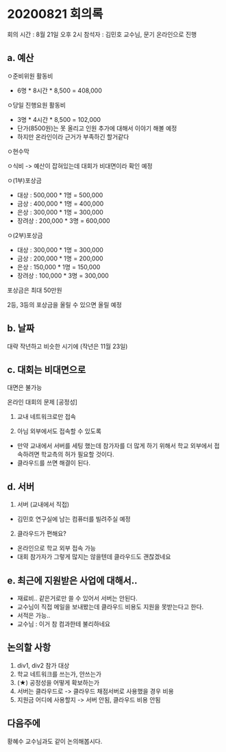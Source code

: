 # 20200821 회의록

회의 시간 : 8월 21일 오후 2시
참석자 : 김민호 교수님, 문기
온라인으로 진행

## a. 예산

ㅇ준비위원 활동비
 - 6명 * 8시간 * 8,500 = 408,000

ㅇ당일 진행요원 활동비
 - 3명 * 4시간 * 8,500 = 102,000
 - 단가(8500원)는 못 올리고 인원 추가에 대해서 이야기 해볼 예정
 - 하지만 온라인이라 근거가 부족하긴 할거같다

ㅇ현수막

ㅇ식비 -> 예산이 잡혀있는데 대회가 비대면이라 확인 예정

ㅇ(1부)포상금
 - 대상 : 500,000 * 1명 = 500,000
 - 금상 : 400,000 * 1명 = 400,000
 - 은상 : 300,000 * 1명 = 300,000
 - 장려상 : 200,000 * 3명 = 600,000

ㅇ(2부)포상금
 - 대상 : 300,000 * 1명 = 300,000
 - 금상 : 200,000 * 1명 = 200,000
 - 은상 : 150,000 * 1명 = 150,000
 - 장려상 : 100,000 * 3명 = 300,000

포상금은 최대 50만원

2등, 3등의 포상금을 올릴 수 있으면 올릴 예정



## b. 날짜
대략 작년하고 비슷한 시기에 (작년은 11월 23일)


## c. 대회는 비대면으로
대면은 불가능

온라인 대회의 문제 [공정성]

1. 교내 네트워크로만 접속

2. 아님 외부에서도 접속할 수 있도록

 - 만약 교내에서 서버를 세팅 했는데 참가자를 더 많게 하기 위해서 학교 외부에서 접속하려면 학교측의 허가 필요할 것이다.
 - 클라우드를 쓰면 해결이 된다.



## d. 서버

1. 서버 (교내에서 직접)
 - 김민호 연구실에 남는 컴퓨터를 빌려주실 예정

2. 클라우드가 편해요?
 - 온라인으로 학교 외부 접속 가능
 - 대회 참가자가 그렇게 많지는 않을텐데 클라우드도 괜찮겠네요



## e. 최근에 지원받은 사업에 대해서..

 - 재료비.. 같은거로만 쓸 수 있어서 서버는 안된다.
 - 교수님이 직접 메일을 보내봤는데 클라우드 비용도 지원을 못받는다고 한다.
 - 서적은 가능..
 - 교수님 : 이거 참 컴과한테 불리하네요



## 논의할 사항
1. div1, div2 참가 대상
2. 학교 네트워크를 쓰는가, 안쓰는가
3. (★) 공정성을 어떻게 확보하는가
4. 서버는 클라우드로 -> 클라우드 채점서버로 사용했을 경우 비용
5. 지원금 어디에 사용할지 -> 서버 안됨, 클라우드 비용 안됨



## 다음주에
황혜수 교수님과도 같이 논의해봅시다.
